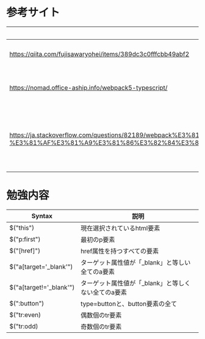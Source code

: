 # 参考サイト

| URL                                                                                                                                                                                                                              | 参考点                                                             |
| -------------------------------------------------------------------------------------------------------------------------------------------------------------------------------------------------------------------------------- | ------------------------------------------------------------------ |
| https://qiita.com/fujisawaryohei/items/389dc3c0fffcbb49abf2                                                                                                                                                                      | 起動までの部分（情報が古い）                                       |
| https://nomad.office-aship.info/webpack5-typescript/                                                                                                                                                                             | webpack5で構築する際の記述を確認                                   |
| https://ja.stackoverflow.com/questions/82189/webpack%E3%81%AEdevserver-%E3%81%AF%E3%81%A9%E3%81%86%E3%82%84%E3%81%A3%E3%81%A6%E7%AB%8B%E3%81%A1%E4%B8%8A%E3%81%92%E3%82%8B%E3%81%AE%E3%81%A7%E3%81%97%E3%82%87%E3%81%86%E3%81%8B | webpackのcontentBaseの部分が変わっていて、エラーを吐いていたため。 |

# 勉強内容

| Syntax                  | 説明                                                |
| ----------------------- | --------------------------------------------------- |
| $("this")               | 現在選択されているhtml要素                          |
| $("p:first")            | 最初のp要素                                         |
| $("[href]")             | href属性を持つすべての要素                          |
| $("a[target='_blank'")  | ターゲット属性値が「_blank」と等しい全てのa要素     |
| $("a[target!='_blank'") | ターゲット属性値が「_blank」と等しくない全てのa要素 |
| $(":button")            | type=buttonと、button要素の全て                     |
| $("tr:even)             | 偶数個のtr要素                                      |
| $("tr:odd)              | 奇数個のtr要素                                      |


